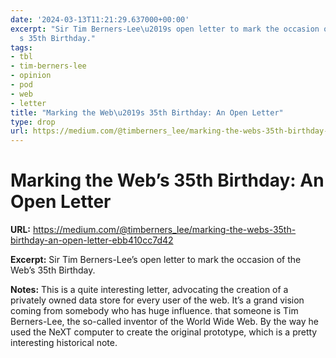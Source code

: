 ```yaml
---
date: '2024-03-13T11:21:29.637000+00:00'
excerpt: "Sir Tim Berners-Lee\u2019s open letter to mark the occasion of the Web\u2019\
  s 35th Birthday."
tags:
- tbl
- tim-berners-lee
- opinion
- pod
- web
- letter
title: "Marking the Web\u2019s 35th Birthday: An Open Letter"
type: drop
url: https://medium.com/@timberners_lee/marking-the-webs-35th-birthday-an-open-letter-ebb410cc7d42
---
```


# Marking the Web’s 35th Birthday: An Open Letter

**URL:** https://medium.com/@timberners_lee/marking-the-webs-35th-birthday-an-open-letter-ebb410cc7d42

**Excerpt:** Sir Tim Berners-Lee’s open letter to mark the occasion of the Web’s 35th Birthday.

**Notes:**
This is a quite interesting letter, advocating the creation of a privately owned data store for every user of the web. It’s a grand vision coming from somebody who has huge influence. that someone is Tim Berners-Lee, the so-called inventor of the World Wide Web. By the way he used the NeXT computer to create the original prototype, which is a pretty interesting historical note.
